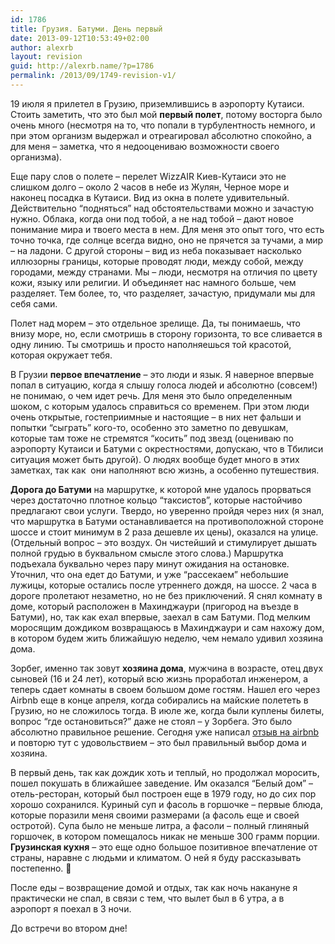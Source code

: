 ```yaml
---
id: 1786
title: Грузия. Батуми. День первый
date: 2013-09-12T10:53:49+02:00
author: alexrb
layout: revision
guid: http://alexrb.name/?p=1786
permalink: /2013/09/1749-revision-v1/
---
```

19 июля я прилетел в Грузию, приземлившись в аэропорту Кутаиси. Стоить заметить, что это был мой **первый полет**, потому восторга было очень много (несмотря на то, что попали в турбулентность немного, и при этом организм выдержал и отреагировал абсолютно спокойно, а для меня &#8211; заметка, что я недооцениваю возможности своего организма).<!-- more -->

Еще пару слов о полете &#8211; п<span>ерелет WizzAIR Киев-Кутаиси это не слишком долго &#8211; около 2 часов в небе из Жулян, Черное море и наконец посадка в Кутаиси. Вид из окна в полете удивительный. Действительно &#8220;подняться&#8221; над обстоятельствами можно и зачастую нужно. Облака, когда они под тобой, а не над тобой &#8211; дают новое понимание мира и твоего места в нем. Для меня это опыт того, что есть точно точка, где солнце всегда видно, оно не прячется за тучами, а мир &#8211; на ладони. С другой стороны &#8211; вид из неба показывает насколько иллюзорны границы, которые проводят люди, между собой, между городами, между странами. Мы &#8211; люди, несмотря на отличия по цвету кожи, языку или религии. И объединяет нас намного больше, чем разделяет. Тем более, то, что разделяет, зачастую, придумали мы для себя сами.</span>

<span>Полет над морем &#8211; это отдельное зрелище. Да, ты понимаешь, что внизу море, но, если смотришь в сторону горизонта, то все сливается в одну линию. Ты смотришь и просто наполняешься той красотой, которая окружает тебя.</span>

<span>В Грузии <strong>первое впечатление</strong> &#8211; это люди и язык. Я наверное впервые попал в ситуацию, когда я слышу голоса людей и абсолютно (совсем!) не понимаю, о чем идет речь. Для меня это было определенным шоком, с которым удалось справиться со временем. При этом люди очень открытые, гостеприимные и настоящие &#8211; в них нет фальши и попытки &#8220;сыграть&#8221; кого-то, особенно это заметно по девушкам, которые там тоже не стремятся &#8220;косить&#8221; под звезд (оцениваю по аэропорту Кутаиси и Батуми с окрестностями, допускаю, что в Тбилиси ситуация может быть другой). О людях вообще будет много в этих заметках, так как  они наполняют всю жизнь, а особенно путешествия. </span>

<span><strong>Дорога до Батуми</strong> на маршрутке, к которой мне удалось прорваться через достаточно плотное кольцо &#8220;таксистов&#8221;, которые настойчиво предлагают свои услуги. Твердо, но уверенно пройдя через них (я знал, что маршрутка в Батуми останавливается на противоположной стороне шоссе и стоит минимум в 2 раза дешевле их цены), оказался на улице. (Отдельный вопрос &#8211; это воздух. Он чистейший и стимулирует дышать полной грудью в буквальном смысле этого слова.) Маршрутка подъехала буквально через пару минут ожидания на остановке. Уточнил, что она едет до Батуми, и уже &#8220;рассекаем&#8221; небольшие лужицы, которые остались после утреннего дождя, на шоссе. 2 часа в дороге пролетают незаметно, но не без приключений. Я снял комнату в доме, который расположен в Махинджаури (пригород на въезде в Батуми), но, так как ехал впервые, заехал в сам Батуми. Под мелким моросящим дождиком возвращаюсь в Махинджаури и сам нахожу дом, в котором будем жить ближайшую неделю, чем немало удивил хозяина дома.</span>

Зорбег, именно так зовут **хозяина дома**, мужчина в возрасте, отец двух сыновей (16 и 24 лет), который всю жизнь проработал инженером, а теперь сдает комнаты в своем большом доме гостям. Нашел его через Airbnb еще в конце апреля, когда собирались на майские полететь в Грузию, но не сложилось тогда. В июле же, когда были куплены билеты, вопрос &#8220;где остановиться?&#8221; даже не стоял &#8211; у Зорбега. Это было абсолютно правильное решение. Сегодня уже написал <a href="https://ru.airbnb.com/users/show/5126519" target="_blank">отзыв на airbnb</a> и повторю тут с удовольствием &#8211; это был правильный выбор дома и хозяина.

<span>В первый день, так как дождик хоть и теплый, но продолжал моросить, пошел покушать в ближайшее заведение. Им оказался &#8220;Белый дом&#8221; &#8211; отель-ресторан, который был построен еще в 1979 году, но до сих пор хорошо сохранился. Куриный суп и фасоль в горшочке &#8211; первые блюда, которые поразили меня своими размерами (а фасоль еще и своей остротой). Супа было не меньше литра, а фасоли &#8211; полный глиняный горшочек, в котором помещалось никак не меньше 300 грамм порции. <strong>Грузинская кухня</strong> &#8211; это еще одно большое позитивное впечатление от страны, наравне с людьми и климатом. О ней я буду рассказывать постепенно. 🙂</span>

<span>После еды &#8211; возвращение домой и отдых, так как ночь накануне я практически не спал, в связи с тем, что вылет был в 6 утра, а в аэропорт я поехал в 3 ночи.</span>

<span>До встречи во втором дне!</span>